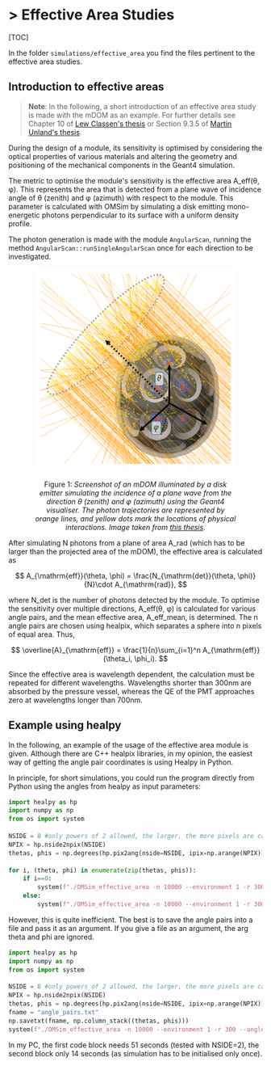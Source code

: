 # > Effective Area Studies
[TOC]

In the folder `simulations/effective_area` you find the files pertinent to the effective area studies. 

## Introduction to effective areas
> **Note**: In the following, a short introduction of an effective area study is made with the mDOM as an example. For further details see Chapter 10 of [Lew Classen's thesis](https://www.uni-muenster.de/imperia/md/content/physik_kp/agkappes/abschlussarbeiten/doktorarbeiten/1702-phd_lclassen.pdf) or Section 9.3.5 of [Martin Unland's thesis](https://zenodo.org/record/8121321).

During the design of a module, its sensitivity is optimised by considering the optical properties of various materials and altering the geometry and positioning of the mechanical components in the Geant4 simulation.

The metric to optimise the module's sensitivity is the effective area A_eff(θ, φ). This represents the area that is detected from a plane wave of incidence angle of θ (zenith) and φ (azimuth) with respect to the module. This parameter is calculated with OMSim by simulating a disk emitting mono-energetic photons perpendicular to its surface with a uniform density profile.

The photon generation is made with the module `AngularScan`, running the method `AngularScan::runSingleAngularScan` once for each direction to be investigated.

<div style="width: 100%; text-align: center;">
<img src="mDOM_scan.png" width="400" height="400" alt="mDOM illuminated by a disk emitter" />
<div style="width: 80%; margin: auto;">
<br/>
Figure 1: <i>Screenshot of an mDOM illuminated by a disk emitter simulating the incidence of a plane wave from the direction θ (zenith) and φ (azimuth) using the Geant4 visualiser. The photon trajectories are represented by orange lines, and yellow dots mark the locations of physical interactions. Image taken from <a href="https://zenodo.org/record/8121321">this thesis</a>.</i>
</div>
</div>

After simulating N photons from a plane of area A_rad (which has to be larger than the projected area of the mDOM), the effective area is calculated as

$$
A_{\mathrm{eff}}(\theta, \phi) = \frac{N_{\mathrm{det}}(\theta, \phi)}{N}\cdot A_{\mathrm{rad}},
$$

where N_det is the number of photons detected by the module. To optimise the sensitivity over multiple directions, A_eff(θ, φ) is calculated for various angle pairs, and the mean effective area, A_eff_mean, is determined. The n angle pairs are chosen using healpix, which separates a sphere into n pixels of equal area. Thus,

$$
\overline{A}_{\mathrm{eff}} = \frac{1}{n}\sum_{i=1}^n A_{\mathrm{eff}}(\theta_i, \phi_i).
$$

Since the effective area is wavelength dependent, the calculation must be repeated for different wavelengths. Wavelengths shorter than 300nm are absorbed by the pressure vessel, whereas the QE of the PMT approaches zero at wavelengths longer than 700nm.

## Example using healpy

In the following, an example of the usage of the effective area module is given. Although there are C++ healpix libraries, in my opinion, the easiest way of getting the angle pair coordinates is using Healpy in Python.

In principle, for short simulations, you could run the program directly from Python using the angles from healpy as input parameters:

```py
import healpy as hp
import numpy as np
from os import system

NSIDE = 8 #only powers of 2 allowed, the larger, the more pixels are calculated
NPIX = hp.nside2npix(NSIDE)
thetas, phis = np.degrees(hp.pix2ang(nside=NSIDE, ipix=np.arange(NPIX)))

for i, (theta, phi) in enumerate(zip(thetas, phis)):
    if i==0:
        system(f"./OMSim_effective_area -n 10000 --environment 1 -r 300 -t {theta} -f  {phi} --output_file output")
    else:
        system(f"./OMSim_effective_area -n 10000 --environment 1 -r 300 -t {theta} -f  {phi} --output_file output --no_header")
```

However, this is quite inefficient. The best is to save the angle pairs into a file and pass it as an argument. If you give a file as an argument, the arg theta and phi are ignored.

```py
import healpy as hp
import numpy as np
from os import system

NSIDE = 8 #only powers of 2 allowed, the larger, the more pixels are calculated
NPIX = hp.nside2npix(NSIDE)
thetas, phis = np.degrees(hp.pix2ang(nside=NSIDE, ipix=np.arange(NPIX)))
fname = "angle_pairs.txt"
np.savetxt(fname, np.column_stack((thetas, phis)))
system(f"./OMSim_effective_area -n 10000 --environment 1 -r 300 --angles_file {fname} --output_file output")
```

In my PC, the first code block needs 51 seconds (tested with NSIDE=2), the second block only 14 seconds (as simulation has to be initialised only once).
